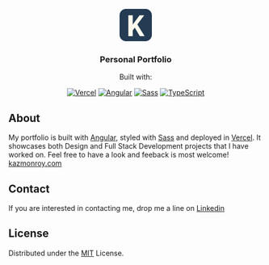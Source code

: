 <a name="readme-top"></a>

<div align="center">
  <a href="https://kazmonroy.com">
    <img src="/src/assets/logo.svg" alt="Kaz Monroy Logo" width="64" height="64">
  </a>

<h3 align="center">Personal Portfolio</h3>
<p align="center">
  Built with:
</p>
<p align="center">
    <a href="https://vercel.com/"><img src="https://img.shields.io/badge/Vercel-v.32-2181C1?&logo=vercel" alt="Vercel"></a>
    <a href="https://angular.io/"><img src="https://img.shields.io/badge/Angular-v16-2181C1?&logo=angular&logoColor=white" alt="Angular"></a>
    <a href="https://sass-lang.com/"><img src="https://img.shields.io/badge/Sass-v1.69-2181C1?&logo=sass&logoColor=white" alt="Sass"></a>
    <a href="https://www.typescriptlang.org/"><img src="https://img.shields.io/badge/Sass-v1.69-2181C1?&logo=sass&logoColor=white" alt="TypeScript"></a>
</p>

</div>

## About

My portfolio is built with [Angular](https://angular.io/), styled with [Sass](https://sass-lang.com/) and deployed in [Vercel](https://vercel.com/). It showcases both Design and Full Stack Development projects that I have worked on. Feel free to have a look and feeback is most welcome! [kazmonroy.com](https://www.kazmonroy.com/)

## Contact

If you are interested in contacting me, drop me a line on [Linkedin](https://www.linkedin.com/in/katherinemonroy/)

## License

Distributed under the [MIT](https://choosealicense.com/licenses/mit/) License.
